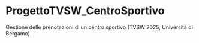 # ProgettoTVSW_CentroSportivo
Gestione delle prenotazioni di un centro sportivo (TVSW 2025, Università di Bergamo)
